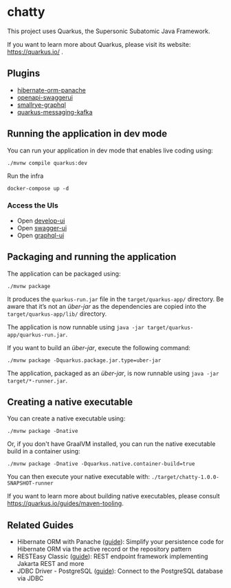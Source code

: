 # chatty

This project uses Quarkus, the Supersonic Subatomic Java Framework.

If you want to learn more about Quarkus, please visit its website: https://quarkus.io/ .

## Plugins

- [hibernate-orm-panache](https://quarkus.io/guides/hibernate-orm-panache#first-an-example)
- [openapi-swaggerui](https://quarkus.io/guides/openapi-swaggerui)
- [smallrye-graphql](https://quarkus.io/guides/smallrye-graphql#introspect)
- [quarkus-messaging-kafka](https://quarkus.io/guides/kafka#blocking-processing)


## Running the application in dev mode

You can run your application in dev mode that enables live coding using:
```shell script
./mvnw compile quarkus:dev
```

Run the infra
```shell script
docker-compose up -d
```

### Access the UIs
 * Open [develop-ui](http://localhost:8080/q/dev/)
 * Open [swagger-ui](http://localhost:8080/q/swagger-ui/)
 * Open [graphql-ui](http://localhost:8080/q/graphql-ui/)


## Packaging and running the application

The application can be packaged using:
```shell script
./mvnw package
```
It produces the `quarkus-run.jar` file in the `target/quarkus-app/` directory.
Be aware that it’s not an _über-jar_ as the dependencies are copied into the `target/quarkus-app/lib/` directory.

The application is now runnable using `java -jar target/quarkus-app/quarkus-run.jar`.

If you want to build an _über-jar_, execute the following command:
```shell script
./mvnw package -Dquarkus.package.jar.type=uber-jar
```

The application, packaged as an _über-jar_, is now runnable using `java -jar target/*-runner.jar`.

## Creating a native executable

You can create a native executable using: 
```shell script
./mvnw package -Dnative
```

Or, if you don't have GraalVM installed, you can run the native executable build in a container using: 
```shell script
./mvnw package -Dnative -Dquarkus.native.container-build=true
```

You can then execute your native executable with: `./target/chatty-1.0.0-SNAPSHOT-runner`

If you want to learn more about building native executables, please consult https://quarkus.io/guides/maven-tooling.

## Related Guides

- Hibernate ORM with Panache ([guide](https://quarkus.io/guides/hibernate-orm-panache)): Simplify your persistence code for Hibernate ORM via the active record or the repository pattern
- RESTEasy Classic ([guide](https://quarkus.io/guides/resteasy)): REST endpoint framework implementing Jakarta REST and more
- JDBC Driver - PostgreSQL ([guide](https://quarkus.io/guides/datasource)): Connect to the PostgreSQL database via JDBC
